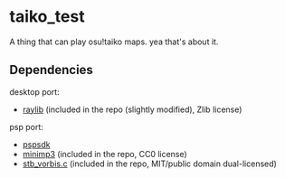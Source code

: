 # taiko_test

A thing that can play osu!taiko maps. yea that's about it.


## Dependencies

desktop port:
- [raylib](https://github.com/raysan5/raylib/) (included in the repo (slightly modified), Zlib license)

psp port:
- [pspsdk](https://pspdev.github.io/)
- [minimp3](https://github.com/lieff/minimp3) (included in the repo, CC0 license)
- [stb_vorbis.c](https://github.com/nothings/stb/blob/master/stb_vorbis.c) (included in the repo, MIT/public domain dual-licensed)
